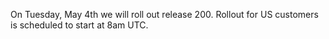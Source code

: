 

On Tuesday, May 4th we will roll out release 200. Rollout for US customers is scheduled to start at 8am UTC.
